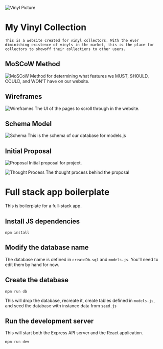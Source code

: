 ![Vinyl Picture](https://eflip.co/wp-content/uploads/2016/09/vinyl-white-512.png)

# **My Vinyl Collection**
    This is a website created for vinyl collectors. With the ever diminishing existence of vinyls in the market, this is the place for collectors to showoff their collections to other users. 

## MoSCoW Method
![MoSCoW](https://docs.google.com/document/d/18vpU6vpkyNXcM9MnnQOrnxO2-OS6171CWESyKBJev9c/edit?ts=5babfb5f) Method for determining what features we MUST, SHOULD, COULD, and WON'T have on our website.

## Wireframes
![Wireframes](https://share.proto.io/K8SK9B/) 
The UI of the pages to scroll through in the website.

## Schema Model
![Schema](https://imgur.com/fUJnOYh.png)
This is the schema of our database for models.js 

## Initial Proposal
![Proposal](https://docs.google.com/document/d/1CC1btQAjxgK16OXpTv4SIGTzybuMWmGtEuKk9rghmOY/edit) Initial proposal for project.

![Thought Process](https://i.imgur.com/EARH2q8.png)
The thought process behind the proposal









# Full stack app boilerplate

This is boilerplate for a full-stack app.

## Install JS dependencies

```
npm install
```

## Modify the database name

The database name is defined in `createDb.sql` and `models.js`. You'll need to edit them by hand for now.

## Create the database

```
npm run db
```

This will drop the database, recreate it, create tables defined in `models.js`, and seed the database with instance data from `seed.js`

## Run the development server

This will start both the Express API server and the React application.

```
npm run dev
```
